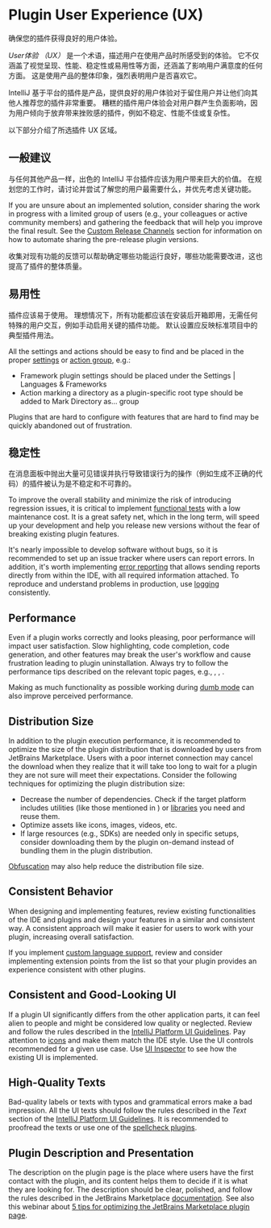<!-- Copyright 2000-2024 JetBrains s.r.o. and contributors. Use of this source code is governed by the Apache 2.0 license. -->

# Plugin User Experience (UX)

<link-summary>确保您的插件获得良好的用户体验。</link-summary>

_User体验 （UX）_ 是一个术语，描述用户在使用产品时所感受到的体验。
它不仅涵盖了视觉呈现、性能、稳定性或易用性等方面，还涵盖了影响用户满意度的任何方面。
这是使用产品的整体印象，强烈表明用户是否喜欢它。

IntelliJ 基于平台的插件是产品，提供良好的用户体验对于留住用户并让他们向其他人推荐您的插件非常重要。
糟糕的插件用户体验会对用户群产生负面影响，因为用户倾向于放弃带来挫败感的插件，例如不稳定、性能不佳或复杂性。

以下部分介绍了所选插件 UX 区域。

## 一般建议

与任何其他产品一样，出色的 IntelliJ 平台插件应该为用户带来巨大的价值。
在规划您的工作时，请讨论并尝试了解您的用户最需要什么，并优先考虑关键功能。

If you are unsure about an implemented solution, consider sharing the work in progress with a limited group of users (e.g., your colleagues or active community members) and gathering the feedback that will help you improve the final result.
See the [Custom Release Channels](publishing_plugin.md#specifying-a-release-channel) section for information on how to automate sharing the pre-release plugin versions.

收集对现有功能的反馈可以帮助确定哪些功能运行良好，哪些功能需要改进，这也提高了插件的整体质量。

## 易用性

插件应该易于使用。
理想情况下，所有功能都应该在安装后开箱即用，无需任何特殊的用户交互，例如手动启用关键的插件功能。
默认设置应反映标准项目中的典型插件用法。

All the settings and actions should be easy to find and be placed in the proper [settings](settings.md) or [action group](grouping_action.md), e.g.:

* Framework plugin settings should be placed under the <ui-path>Settings | Languages & Frameworks</ui-path>
* Action marking a directory as a plugin-specific root type should be added to <ui-path>Mark Directory as...</ui-path> group

Plugins that are hard to configure with features that are hard to find may be quickly abandoned out of frustration.

## 稳定性

在消息面板中抛出大量可见错误并执行导致错误行为的操作（例如生成不正确的代码）的插件被认为是不稳定和不可靠的。

To improve the overall stability and minimize the risk of introducing regression issues, it is critical to implement [functional tests](testing_plugins.md) with a low maintenance cost.
It is a great safety net, which in the long term, will speed up your development and help you release new versions without the fear of breaking existing plugin features.

It's nearly impossible to develop software without bugs, so it is recommended to set up an issue tracker where users can report errors.
In addition, it's worth implementing [error reporting](ide_infrastructure.md#error-reporting) that allows sending reports directly from within the IDE, with all required information attached.
To reproduce and understand problems in production, use [logging](ide_infrastructure.md#logging) consistently.

## Performance

Even if a plugin works correctly and looks pleasing, poor performance will impact user satisfaction.
Slow highlighting, code completion, code generation, and other features may break the user's workflow and cause frustration leading to plugin uninstallation.
Always try to follow the performance tips described on the relevant topic pages, e.g., [](psi_performance.md), [](general_threading_rules.md#avoiding-ui-freezes), [](indexing_and_psi_stubs.md#improving-indexing-performance).

Making as much functionality as possible working during [dumb mode](indexing_and_psi_stubs.md#dumb-mode) can also improve perceived performance.

## Distribution Size

In addition to the plugin execution performance, it is recommended to optimize the size of the plugin distribution that is downloaded by users from JetBrains Marketplace.
Users with a poor internet connection may cancel the download when they realize that it will take too long to wait for a plugin they are not sure will meet their expectations.
Consider the following techniques for optimizing the plugin distribution size:

* Decrease the number of dependencies. Check if the target platform includes utilities (like those mentioned in [](ui_faq.md)) or [libraries](api_changes_list.md#bundled-library-updates) you need and reuse them.
* Optimize assets like icons, images, videos, etc.
* If large resources (e.g., SDKs) are needed only in specific setups, consider downloading them by the plugin on-demand instead of bundling them in the plugin distribution.

[Obfuscation](https://plugins.jetbrains.com/docs/marketplace/obfuscate-the-plugin.html) may also help reduce the distribution file size.

## Consistent Behavior

When designing and implementing features, review existing functionalities of the IDE and plugins and design your features in a similar and consistent way.
A consistent approach will make it easier for users to work with your plugin, increasing overall satisfaction.

If you implement [custom language support](custom_language_support.md), review and consider implementing extension points from the [](additional_minor_features.md) list so that your plugin provides an experience consistent with other plugins.

## Consistent and Good-Looking UI

If a plugin UI significantly differs from the other application parts, it can feel alien to people and might be considered low quality or neglected.
Review and follow the rules described in the [IntelliJ Platform UI Guidelines](https://jetbrains.design/intellij/).
Pay attention to [icons](https://jetbrains.design/intellij/principles/icons/) and make them match the IDE style.
Use the UI controls recommended for a given use case.
Use [UI Inspector](internal_ui_inspector.md) to see how the existing UI is implemented.

## High-Quality Texts

Bad-quality labels or texts with typos and grammatical errors make a bad impression.
All the UI texts should follow the rules described in the _Text_ section of the [IntelliJ Platform UI Guidelines](https://jetbrains.design/intellij/).
It is recommended to proofread the texts or use one of the [spellcheck plugins](https://plugins.jetbrains.com/search?tags=Spellcheck).

## Plugin Description and Presentation

The description on the plugin page is the place where users have the first contact with the plugin, and its content helps them to decide if it is what they are looking for.
The description should be clear, polished, and follow the rules described in the JetBrains Marketplace [documentation](https://plugins.jetbrains.com/docs/marketplace/plugin-overview-page.html#plugin-description).
See also this webinar about [5 tips for optimizing the JetBrains Marketplace plugin page](https://youtu.be/oB1GA9JeeiY?t=52).
